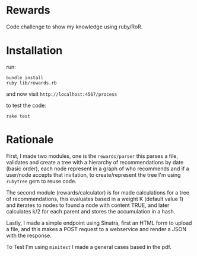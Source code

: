 # Rewards

Code challenge to show my knowledge using ruby/RoR.

# Installation

run: 

```
bundle install
ruby lib/rewards.rb
```
and now visit `http://localhost:4567/process`

to test the code:

```
rake test
```

# Rationale

First, I made two modules, one is the `rewards/parser` this parses a file, validates and create a tree with a hierarchy of recommendations by date (basic order), each node represent in a graph of who recommends and if a user/node accepts that invitation, to create/represent the tree I'm using `rubytree` gem to reuse code.

The second module (rewards/calculator) is for made calculations for a tree of recommendations, this evaluates based in a weight K (default value 1) and iterates to nodes to found a node with content TRUE, and later calculates k/2 for each parent and stores the accumulation in a hash.

Lastly, I made a simple endpoint using Sinatra, first an HTML form to upload a file, and this makes a POST request to a webservice and render a JSON with the response.

To Test I'm using `minitest` I made a general cases based in the pdf.
